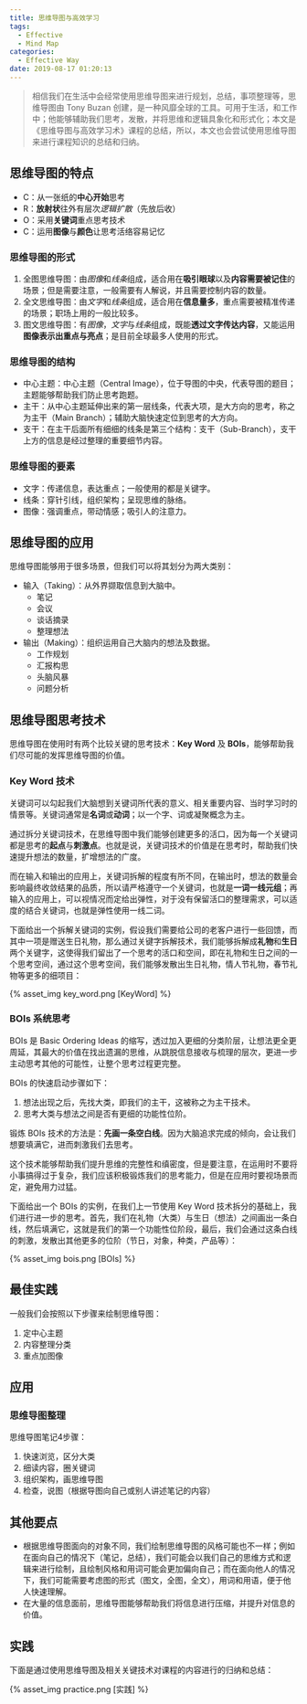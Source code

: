 ```yaml
---
title: 思维导图与高效学习
tags:
  - Effective
  - Mind Map
categories:
  - Effective Way
date: 2019-08-17 01:20:13
---
```



> 相信我们在生活中会经常使用思维导图来进行规划，总结，事项整理等，思维导图由 Tony Buzan 创建，是一种风靡全球的工具。可用于生活，和工作中；他能够辅助我们思考，发散，并将思维和逻辑具象化和形式化；本文是《思维导图与高效学习术》课程的总结，所以，本文也会尝试使用思维导图来进行课程知识的总结和归纳。

## 思维导图的特点

- C：从一张纸的**中心开始**思考
- R：**放射状**往外有层次*逻辑扩散*（先放后收）
- O：采用**关键词**重点思考技术
- C：运用**图像**与**颜色**让思考活络容易记忆

### 思维导图的形式

1. 全图思维导图：由*图像*和*线条*组成，适合用在**吸引眼球**以及**内容需要被记住**的场景；但是需要注意，一般需要有人解说，并且需要控制内容的数量。
2. 全文思维导图：由*文字*和*线条*组成，适合用在**信息量多**，重点需要被精准传递的场景；职场上用的一般比较多。
3. 图文思维导图：有*图像*，*文字*与*线条*组成，既能**透过文字传达内容**，又能运用**图像表示出重点与亮点**；是目前全球最多人使用的形式。

### 思维导图的结构

- 中心主题：中心主题（Central Image），位于导图的中央，代表导图的题目；主题能够帮助我们防止思考跑题。
- 主干：从中心主题延伸出来的第一层线条，代表大项，是大方向的思考，称之为主干（Main Branch）；辅助大脑快速定位到思考的大方向。
- 支干：在主干后面所有细细的线条是第三个结构：支干（Sub-Branch），支干上方的信息是经过整理的重要细节内容。

### 思维导图的要素

- 文字：传递信息，表达重点；一般使用的都是关键字。
- 线条：穿针引线，组织架构；呈现思维的脉络。
- 图像：强调重点，带动情感；吸引人的注意力。

## 思维导图的应用

思维导图能够用于很多场景，但我们可以将其划分为两大类别：

- 输入（Taking）：从外界撷取信息到大脑中。
    - 笔记
    - 会议
    - 谈话摘录
    - 整理想法
- 输出（Making）：组织运用自己大脑内的想法及数据。
    - 工作规划
    - 汇报构思
    - 头脑风暴
    - 问题分析

## 思维导图思考技术

思维导图在使用时有两个比较关键的思考技术：**Key Word** 及 **BOIs**，能够帮助我们尽可能的发挥思维导图的价值。

### Key Word 技术

关键词可以勾起我们大脑想到关键词所代表的意义、相关重要内容、当时学习时的情景等。关键词通常是**名词**或**动词**；以一个字、词或凝聚概念为主。

通过拆分关键词技术，在思维导图中我们能够创建更多的活口，因为每一个关键词都是思考的**起点**与**刺激点**。也就是说，关键词技术的价值是在思考时，帮助我们快速提升想法的数量，扩增想法的广度。

而在输入和输出的应用上，关键词拆解的程度有所不同，在输出时，想法的数量会影响最终收敛结果的品质，所以请严格遵守一个关键词，也就是**一词一线元组**；再输入的应用上，可以视情况而定给出弹性，对于没有保留活口的整理需求，可以适度的结合关键词，也就是弹性使用一线二词。

下面给出一个拆解关键词的实例，假设我们需要给公司的老客户进行一些回馈，而其中一项是赠送生日礼物，那么通过关键字拆解技术，我们能够拆解成**礼物**和**生日**两个关键字，这使得我们留出了一个思考的活口和空间，即在礼物和生日之间的一个思考空间，通过这个思考空间，我们能够发散出生日礼物，情人节礼物，春节礼物等更多的细项目：

{% asset_img key_word.png [KeyWord] %}

### BOIs 系统思考

BOIs 是 Basic Ordering Ideas 的缩写，透过加入更细的分类阶层，让想法更全更周延，其最大的价值在找出遗漏的思维，从跳脱信息接收与梳理的层次，更进一步主动思考其他的可能性，让整个思考过程更完整。

BOIs 的快速启动步骤如下：

1. 想法出现之后，先找大类，即我们的主干，这被称之为主干技术。
2. 思考大类与想法之间是否有更细的功能性位阶。

锻炼 BOIs 技术的方法是：**先画一条空白线**。因为大脑追求完成的倾向，会让我们想要填满它，进而刺激我们去思考。

这个技术能够帮助我们提升思维的完整性和缜密度，但是要注意，在运用时不要将小事搞得过于复杂，我们应该积极锻炼我们的思考能力，但是在应用时要视场景而定，避免用力过猛。

下面给出一个 BOIs 的实例，在我们上一节使用 Key Word 技术拆分的基础上，我们进行进一步的思考。首先，我们在礼物（大类）与生日（想法）之间画出一条白线，然后填满它，这就是我们的第一个功能性位阶段，最后，我们会通过这条白线的刺激，发散出其他更多的位阶（节日，对象，种类，产品等）：

{% asset_img bois.png [BOIs] %}

## 最佳实践

一般我们会按照以下步骤来绘制思维导图：

1. 定中心主题
2. 内容整理分类
3. 重点加图像

## 应用

### 思维导图整理

思维导图笔记4步骤：

1. 快速浏览，区分大类
2. 细读内容，圈关键词
3. 组织架构，画思维导图
4. 检查，说图（根据导图向自己或别人讲述笔记的内容）

## 其他要点

- 根据思维导图面向的对象不同，我们绘制思维导图的风格可能也不一样；例如在面向自己的情况下（笔记，总结），我们可能会以我们自己的思维方式和逻辑来进行绘制，且绘制风格和用词可能会更加偏向自己；而在面向他人的情况下，我们可能需要考虑图的形式（图文，全图，全文），用词和用语，便于他人快速理解。
- 在大量的信息面前，思维导图能够帮助我们将信息进行压缩，并提升对信息的价值。

## 实践

下面是通过使用思维导图及相关关键技术对课程的内容进行的归纳和总结：

{% asset_img practice.png [实践] %}
